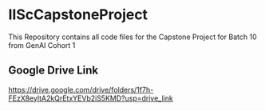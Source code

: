 # IIScCapstoneProject
This Repository contains all code files for the Capstone Project for Batch 10 from GenAI Cohort 1

## Google Drive Link
https://drive.google.com/drive/folders/1f7h-FEzX8eyltA2kQrEtxYEVb2iS5KMD?usp=drive_link
